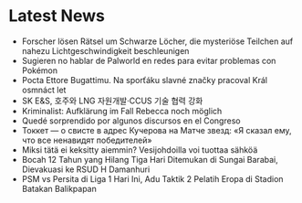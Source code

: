# Latest News
-  Forscher lösen Rätsel um Schwarze Löcher, die mysteriöse Teilchen auf nahezu Lichtgeschwindigkeit beschleunigen
-  Sugieren no hablar de Palworld en redes para evitar problemas con Pokémon
-  Pocta Ettore Bugattimu. Na sporťáku slavné značky pracoval Král osmnáct let
-  SK E&S, 호주와 LNG 자원개발·CCUS 기술 협력 강화
-  Kriminalist: Aufklärung im Fall Rebecca noch möglich
-  Quedé sorprendido por algunos discursos en el Congreso
-  Токкет — о свисте в адрес Кучерова на Матче звезд: «Я сказал ему, что все ненавидят победителей»
-  Miksi tätä ei keksitty aiemmin? Vesijohdoilla voi tuottaa sähköä
-  Bocah 12 Tahun yang Hilang Tiga Hari Ditemukan di Sungai Barabai, Dievakuasi ke RSUD H Damanhuri
-  PSM vs Persita di Liga 1 Hari Ini, Adu Taktik 2 Pelatih Eropa di Stadion Batakan Balikpapan
